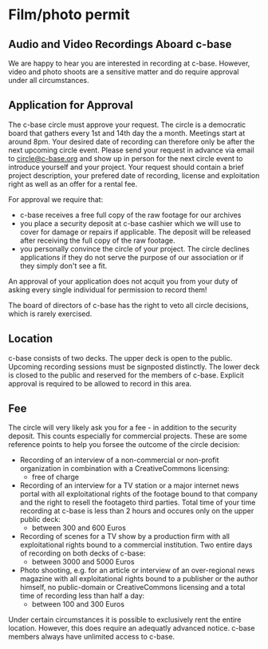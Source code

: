 Film/photo permit
=================

Audio and Video Recordings Aboard c-base
----------------------------------------

We are happy to hear you are interested in recording at c-base. However,
video and photo shoots are a sensitive matter and do require approval under 
all circumstances.

Application for Approval
------------------------

The c-base circle must approve your request. 
The circle is a democratic board that gathers every 1st and 14th day the a month. 
Meetings start at around 8pm.
Your desired date of recording can therefore only be after the next upcoming circle
event. Please send your request in advance via email to circle@c-base.org and
show up in person for the next circle event to introduce yourself and your
project. Your request should contain a brief project description,
your prefered date of recording, license and exploitation right as well
as an offer for a rental fee.

For approval we require that:

  - c-base receives a free full copy of the raw footage for our archives
  - you place a security deposit at c-base cashier which we will use 
    to cover for damage or repairs if applicable. The deposit will be
    released after receiving the full copy of the raw footage.
  - you personally convince the circle of your project. The circle
    declines applications if they do not serve the purpose of our
    association or if they simply don't see a fit.

An approval of your application does not acquit you from your duty of
asking every single individual for permission to record them!

The board of directors of c-base has the right to veto all circle
decisions, which is rarely exercised.

Location
--------

c-base consists of two decks. The upper deck is open to the public.
Upcoming recording sessions must be signposted distinctly. The lower
deck is closed to the public and reserved for the members of c-base.
Explicit approval is required to be allowed to record in this area.

Fee
---

The circle will very likely ask you for a fee - in addition to the
security deposit. This counts especially for commercial projects. These are some
reference points to help you forsee the outcome of the
circle decision:

  - Recording of an interview of a non-commercial or non-profit
    organization in combination with a CreativeCommons licensing:
    - free of charge
  - Recording of an interview for a TV station or a major internet
    news portal with all exploitational rights of the footage bound to
    that company and the right to resell the footageto third parties.
    Total time of your time recording at c-base is less than 2 hours
    and occures only on the upper public deck:
    - between 300 and 600 Euros
  - Recording of scenes for a TV show by a production firm
    with all exploitational rights bound to a commercial institution.
    Two entire days of recording on both decks of c-base:
    - between 3000 and 5000 Euros
  - Photo shooting, e.g. for an article or interview of an
    over-regional news magazine with all exploitational rights bound
    to a publisher or the author himself, no public-domain or
    CreativeCommons licensing and a total time of recording less than
    half a day:
    - between 100 and 300 Euros

Under certain circumstances it is possible to exclusively rent the
entire location. However, this does require an adequatly advanced
notice. c-base members always have unlimited access to c-base.
